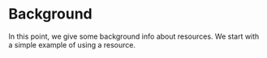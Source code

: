 Background
==========

In this point, we give some background info about resources.
We start with a simple example of using a resource.

